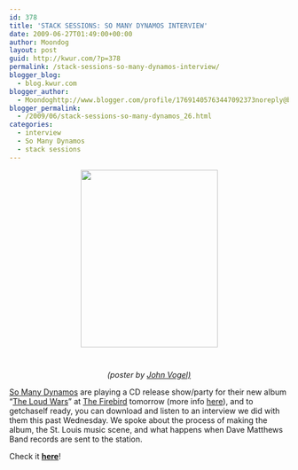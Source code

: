 ```yaml
---
id: 378
title: 'STACK SESSIONS: SO MANY DYNAMOS INTERVIEW'
date: 2009-06-27T01:49:00+00:00
author: Moondog
layout: post
guid: http://kwur.com/?p=378
permalink: /stack-sessions-so-many-dynamos-interview/
blogger_blog:
  - blog.kwur.com
blogger_author:
  - Moondoghttp://www.blogger.com/profile/17691405763447092373noreply@blogger.com
blogger_permalink:
  - /2009/06/stack-sessions-so-many-dynamos_26.html
categories:
  - interview
  - So Many Dynamos
  - stack sessions
---
```

<div class="pf-content">
  <p>
    <a onblur="try {parent.deselectBloggerImageGracefully();} catch(e) {}" href="http://www.kwur.com/blog/uploaded_images/dynamos-789750.jpeg"><img style="margin: 0px auto 10px; display: block; text-align: center; cursor: pointer; width: 247px; height: 320px;" src="http://www.kwur.com/blog/uploaded_images/dynamos-789742.jpeg" alt="" border="0" /></a><span style="font-style: italic;"><br /></span>
  </p>
  
  <div style="text-align: center;">
    <span style="font-style: italic;">(poster by <a href="http://www.thebungaloo.com/HOME.html">John Vogel)</a></span>
  </div>
  
  <p>
    <a href="http://www.myspace.com/somanydynamos">So Many Dynamos</a> are playing a CD release show/party for their new album &#8220;<a href="http://www.vagrant.com/release/details/274">The Loud Wars</a>&#8221; at <a href="http://www.firebirdstl.com/">The Firebird</a> tomorrow (more info <a href="http://dynamosrecording.blogspot.com/2009/06/come-see-us-for-free.html">here</a>), and to getchaself ready, you can download and listen to an interview we did with them this past Wednesday. We spoke about the process of making the album, the St. Louis music scene, and what happens when Dave Matthews Band records are sent to the station.
  </p>
  
  <p>
    Check it <span style="font-weight: bold;"><a href="http://www.megaupload.com/?d=EDFVWU32">here</a></span>!
  </p>
</div>